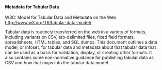 
#### Metadata for Tabular Data

W3C: Model for Tabular Data and Metadata on the Web
http://www.w3.org/TR/tabular-data-model/

Tabular data is routinely transferred on the web in a variety of formats, including variants on CSV, tab-delimited files, fixed field formats, spreadsheets, HTML tables, and SQL dumps. This document outlines a data model, or infoset, for tabular data and metadata about that tabular data that can be used as a basis for validation, display, or creating other formats. It also contains some non-normative guidance for publishing tabular data as CSV and how that maps into the tabular data model. 
 
